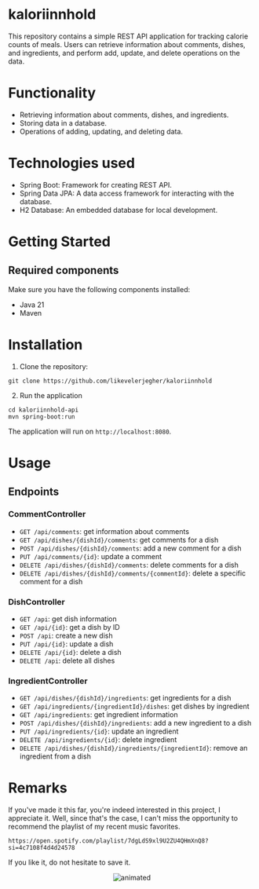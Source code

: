 # kaloriinnhold

This repository contains a simple REST API application for tracking calorie counts of meals. Users can retrieve information about comments, dishes, and ingredients, and perform add, update, and delete operations on the data.

# Functionality
- Retrieving information about comments, dishes, and ingredients.
- Storing data in a database.
- Operations of adding, updating, and deleting data.

# Technologies used
- Spring Boot: Framework for creating REST API.
- Spring Data JPA: A data access framework for interacting with the database.
- H2 Database: An embedded database for local development.

# Getting Started
## Required components
Make sure you have the following components installed:
- Java 21
- Maven

# Installation
1. Clone the repository:

```console
git clone https://github.com/likevelerjegher/kaloriinnhold
```
2. Run the application
```console
cd kaloriinnhold-api
mvn spring-boot:run
```
The application will run on `http://localhost:8080`.

# Usage
## Endpoints
### CommentController
- `GET /api/comments`: get information about comments
- `GET /api/dishes/{dishId}/comments`: get comments for a dish
- `POST /api/dishes/{dishId}/comments`: add a new comment for a dish
- `PUT /api/comments/{id}`: update a comment
- `DELETE /api/dishes/{dishId}/comments`: delete comments for a dish
- `DELETE /api/dishes/{dishId}/comments/{commentId}`: delete a specific comment for a dish
  
### DishController  
- `GET /api`: get dish information
- `GET /api/{id}`: get a dish by ID
- `POST /api`: create a new dish
- `PUT /api/{id}`: update a dish
- `DELETE /api/{id}`: delete a dish
- `DELETE /api`: delete all dishes
  
### IngredientController    
- `GET /api/dishes/{dishId}/ingredients`: get ingredients for a dish
- `GET /api/ingredients/{ingredientId}/dishes`: get dishes by ingredient
- `GET /api/ingredients`: get ingredient information
- `POST /api/dishes/{dishId}/ingredients`: add a new ingredient to a dish
- `PUT /api/ingredients/{id}`: update an ingredient
- `DELETE /api/ingredients/{id}`: delete ingredient
- `DELETE /api/dishes/{dishId}/ingredients/{ingredientId}`: remove an ingredient from a dish

# Remarks
If you've made it this far, you're indeed interested in this project, I appreciate it. 
Well, since that's the case, I can't miss the opportunity to recommend the playlist of my recent music favorites. 
```
https://open.spotify.com/playlist/7dgLdS9xl9U2ZU4QHmXnQ8?si=4c7108f4d4d24578
```
If you like it, do not hesitate to save it.

<p align="center">
   <img src="https://usagif.com/wp-content/uploads/gif/hamster-wheel-32.gif" alt="animated" />
</p>
